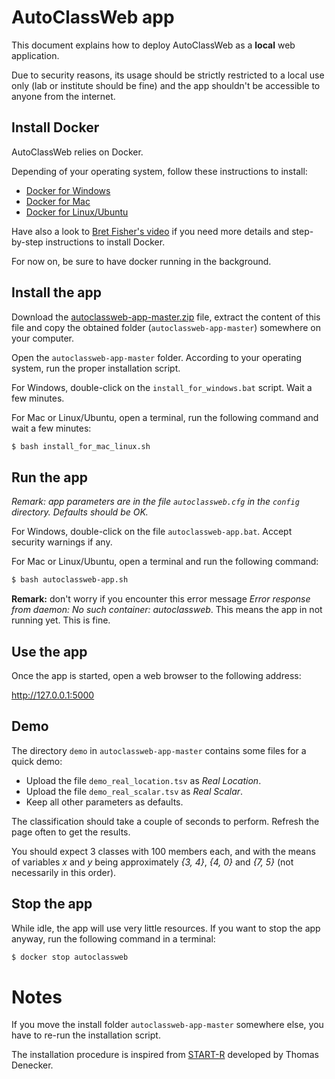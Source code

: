 # AutoClassWeb app

This document explains how to deploy AutoClassWeb as a **local** web application.

Due to security reasons, its usage should be strictly restricted to a local use only (lab or institute should be fine) and the app shouldn't be accessible to anyone from the internet.


## Install Docker

AutoClassWeb relies on Docker.

Depending of your operating system, follow these instructions to install:

- [Docker for Windows](https://docs.docker.com/docker-for-windows/install/)
- [Docker for Mac](https://docs.docker.com/docker-for-mac/install/)
- [Docker for Linux/Ubuntu](https://docs.docker.com/install/linux/docker-ce/ubuntu/)

Have also a look to [Bret Fisher's video](https://www.bretfisher.com/installdocker/) if you need more details and step-by-step instructions to install Docker.

For now on, be sure to have docker running in the background.


## Install the app

Download the [autoclassweb-app-master.zip](https://github.com/pierrepo/autoclassweb-app/archive/master.zip) file, extract the content of this file and copy the obtained folder (`autoclassweb-app-master`) somewhere on your computer.

Open the `autoclassweb-app-master` folder. According to your operating system, run the proper installation script.

For Windows, double-click on the `install_for_windows.bat` script. Wait a few minutes.

For Mac or Linux/Ubuntu, open a terminal, run the following command and wait a few minutes:
```bash
$ bash install_for_mac_linux.sh
```

## Run the app

*Remark: app parameters are in the file `autoclassweb.cfg` in the `config` directory. Defaults should be OK.*

For Windows, double-click on the file `autoclassweb-app.bat`. Accept security warnings if any.

For Mac or Linux/Ubuntu, open a terminal and run the following command:
```bash
$ bash autoclassweb-app.sh
```

**Remark:** don't worry if you encounter this error message *Error response from daemon: No such container: autoclassweb*. This means the app in not running yet. This is fine.


## Use the app

Once the app is started, open a web browser to the following address:

<http://127.0.0.1:5000>


## Demo

The directory `demo` in `autoclassweb-app-master` contains some files for a quick demo:

- Upload the file `demo_real_location.tsv` as *Real Location*.
- Upload the file `demo_real_scalar.tsv` as *Real Scalar*.
- Keep all other parameters as defaults.

The classification should take a couple of seconds to perform. Refresh the page often to get the results.

You should expect 3 classes with 100 members each, and with the means of variables *x* and *y* being approximately *{3, 4}*, *{4, 0}* and *{7, 5}* (not necessarily in this order).


## Stop the app

While idle, the app will use very little resources. If you want to stop the app anyway, run the following command in a terminal:
```bash
$ docker stop autoclassweb
```


# Notes

If you move the install folder `autoclassweb-app-master` somewhere else, you have to re-run the installation script.

The installation procedure is inspired from [START-R](https://github.com/thomasdenecker/START-R) developed by Thomas Denecker.

